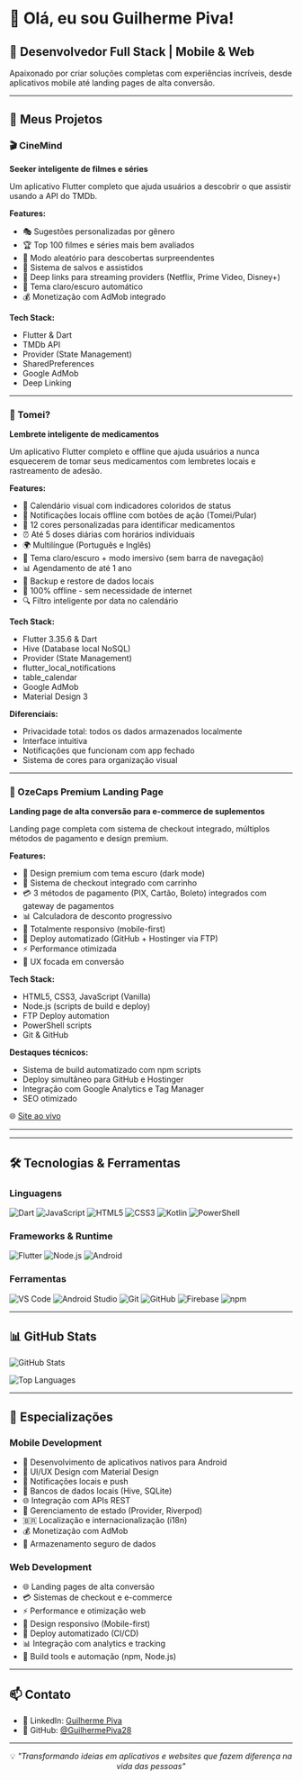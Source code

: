 # 👋 Olá, eu sou Guilherme Piva!

## 🚀 Desenvolvedor Full Stack | Mobile & Web

Apaixonado por criar soluções completas com experiências incríveis, desde aplicativos mobile até landing pages de alta conversão.

---

## 📱 Meus Projetos

### 🎬 CineMind
**Seeker inteligente de filmes e séries**

Um aplicativo Flutter completo que ajuda usuários a descobrir o que assistir usando a API do TMDb.

**Features:**
- 🎭 Sugestões personalizadas por gênero
- 🏆 Top 100 filmes e séries mais bem avaliados
- 🎲 Modo aleatório para descobertas surpreendentes
- 💾 Sistema de salvos e assistidos
- 🔗 Deep links para streaming providers (Netflix, Prime Video, Disney+)
- 🎨 Tema claro/escuro automático
- 💰 Monetização com AdMob integrado

**Tech Stack:**
- Flutter & Dart
- TMDb API
- Provider (State Management)
- SharedPreferences
- Google AdMob
- Deep Linking

---

### 💊 Tomei?

**Lembrete inteligente de medicamentos**

Um aplicativo Flutter completo e offline que ajuda usuários a nunca esquecerem de tomar seus medicamentos com lembretes locais e rastreamento de adesão.

**Features:**

- 📅 Calendário visual com indicadores coloridos de status
- 🔔 Notificações locais offline com botões de ação (Tomei/Pular)
- 🎨 12 cores personalizadas para identificar medicamentos
- ⏰ Até 5 doses diárias com horários individuais
- 🌍 Multilíngue (Português e Inglês)
- 🌙 Tema claro/escuro + modo imersivo (sem barra de navegação)
- 📊 Agendamento de até 1 ano
- 💾 Backup e restore de dados locais
- 📴 100% offline - sem necessidade de internet
- 🔍 Filtro inteligente por data no calendário

**Tech Stack:**

- Flutter 3.35.6 & Dart
- Hive (Database local NoSQL)
- Provider (State Management)
- flutter_local_notifications
- table_calendar
- Google AdMob
- Material Design 3

**Diferenciais:**
- Privacidade total: todos os dados armazenados localmente
- Interface intuitiva
- Notificações que funcionam com app fechado
- Sistema de cores para organização visual

---

### 💊 OzeCaps Premium Landing Page

**Landing page de alta conversão para e-commerce de suplementos**

Landing page completa com sistema de checkout integrado, múltiplos métodos de pagamento e design premium.

**Features:**

- 🎨 Design premium com tema escuro (dark mode)
- 🛒 Sistema de checkout integrado com carrinho
- 💳 3 métodos de pagamento (PIX, Cartão, Boleto) integrados com gateway de pagamentos
- 📊 Calculadora de desconto progressivo
- 📱 Totalmente responsivo (mobile-first)
- 🚀 Deploy automatizado (GitHub + Hostinger via FTP)
- ⚡ Performance otimizada
- 🎯 UX focada em conversão

**Tech Stack:**

- HTML5, CSS3, JavaScript (Vanilla)
- Node.js (scripts de build e deploy)
- FTP Deploy automation
- PowerShell scripts
- Git & GitHub

**Destaques técnicos:**
- Sistema de build automatizado com npm scripts
- Deploy simultâneo para GitHub e Hostinger
- Integração com Google Analytics e Tag Manager
- SEO otimizado

🌐 [Site ao vivo](https://ozecaps.vittamedlabs.com.br)

---

---

## 🛠️ Tecnologias & Ferramentas

### Linguagens
![Dart](https://img.shields.io/badge/Dart-0175C2?style=for-the-badge&logo=dart&logoColor=white)
![JavaScript](https://img.shields.io/badge/JavaScript-F7DF1E?style=for-the-badge&logo=javascript&logoColor=black)
![HTML5](https://img.shields.io/badge/HTML5-E34F26?style=for-the-badge&logo=html5&logoColor=white)
![CSS3](https://img.shields.io/badge/CSS3-1572B6?style=for-the-badge&logo=css3&logoColor=white)
![Kotlin](https://img.shields.io/badge/Kotlin-7F52FF?style=for-the-badge&logo=kotlin&logoColor=white)
![PowerShell](https://img.shields.io/badge/PowerShell-5391FE?style=for-the-badge&logo=powershell&logoColor=white)

### Frameworks & Runtime
![Flutter](https://img.shields.io/badge/Flutter-02569B?style=for-the-badge&logo=flutter&logoColor=white)
![Node.js](https://img.shields.io/badge/Node.js-339933?style=for-the-badge&logo=node.js&logoColor=white)
![Android](https://img.shields.io/badge/Android-3DDC84?style=for-the-badge&logo=android&logoColor=white)

### Ferramentas
![VS Code](https://img.shields.io/badge/VS_Code-007ACC?style=for-the-badge&logo=visual-studio-code&logoColor=white)
![Android Studio](https://img.shields.io/badge/Android_Studio-3DDC84?style=for-the-badge&logo=android-studio&logoColor=white)
![Git](https://img.shields.io/badge/Git-F05032?style=for-the-badge&logo=git&logoColor=white)
![GitHub](https://img.shields.io/badge/GitHub-181717?style=for-the-badge&logo=github&logoColor=white)
![Firebase](https://img.shields.io/badge/Firebase-FFCA28?style=for-the-badge&logo=firebase&logoColor=black)
![npm](https://img.shields.io/badge/npm-CB3837?style=for-the-badge&logo=npm&logoColor=white)

---

## 📊 GitHub Stats

![GitHub Stats](https://vercel-qbzdtcuqa-guilhermepiva28s-projects.vercel.app/api?username=GuilhermePiva28&show_icons=true&theme=tokyonight&include_all_commits=true&count_private=true)

![Top Languages](https://vercel-qbzdtcuqa-guilhermepiva28s-projects.vercel.app/api/top-langs/?username=GuilhermePiva28&layout=compact&theme=tokyonight&langs_count=8)

---

## 💼 Especializações

### Mobile Development
- 📱 Desenvolvimento de aplicativos nativos para Android
- 🎨 UI/UX Design com Material Design
- 🔔 Notificações locais e push
- 💾 Bancos de dados locais (Hive, SQLite)
- 🌐 Integração com APIs REST
- 🎯 Gerenciamento de estado (Provider, Riverpod)
- 🇧🇷 Localização e internacionalização (i18n)
- 💰 Monetização com AdMob
- 🔐 Armazenamento seguro de dados

### Web Development
- 🌐 Landing pages de alta conversão
- 💳 Sistemas de checkout e e-commerce
- ⚡ Performance e otimização web
- 🎨 Design responsivo (Mobile-first)
- 🚀 Deploy automatizado (CI/CD)
- 📊 Integração com analytics e tracking
- 🔧 Build tools e automação (npm, Node.js)

---

## 📫 Contato

- 💼 LinkedIn: [Guilherme Piva](https://www.linkedin.com/in/guilhermepiva92)
- 🐙 GitHub: [@GuilhermePiva28](https://github.com/GuilhermePiva28)

---

<p align="center">
  💡 <i>"Transformando ideias em aplicativos e websites que fazem diferença na vida das pessoas"</i>
</p>
